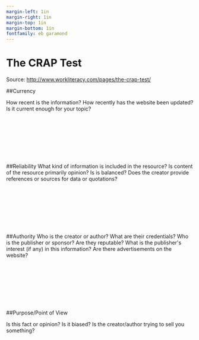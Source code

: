 ```yaml
---
margin-left: 1in
margin-right: 1in
margin-top: 1in
margin-bottom: 1in
fontfamily: eb garamond
---
```


# The CRAP Test

Source: http://www.workliteracy.com/pages/the-crap-test/

##Currency

How recent is the information? How recently has the website been updated? Is it current enough for your topic?

&nbsp;

&nbsp;

&nbsp;

&nbsp;

##Reliability
What kind of information is included in the resource? Is content of the resource primarily opinion? Is is balanced? Does the creator provide references or sources for data or quotations?

&nbsp;

&nbsp;

&nbsp;

&nbsp;

##Authority
Who is the creator or author? What are their credentials? Who is the publisher or sponsor? Are they reputable? What is the publisher's interest (if any) in this information? Are there advertisements on the website?

&nbsp;

&nbsp;

&nbsp;

&nbsp;

##Purpose/Point of View

Is this fact or opinion? Is it biased? Is the creator/author trying to sell you something?